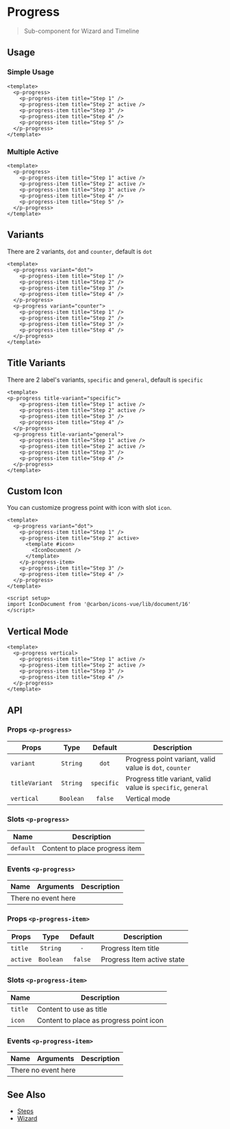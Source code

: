 <script setup>
  import pProgress from './Progress.vue'
  import pProgressItem from './ProgressItem.vue'
  import IconDocument from '@carbon/icons-vue/lib/document/16'
</script>

# Progress
> Sub-component for Wizard and Timeline

## Usage

### Simple Usage

<preview>
  <p-progress>
    <p-progress-item title="Step 1" />
    <p-progress-item title="Step 2" active />
    <p-progress-item title="Step 3" />
    <p-progress-item title="Step 4" />
    <p-progress-item title="Step 5" />
  </p-progress>
</preview>

```vue
<template>
  <p-progress>
    <p-progress-item title="Step 1" />
    <p-progress-item title="Step 2" active />
    <p-progress-item title="Step 3" />
    <p-progress-item title="Step 4" />
    <p-progress-item title="Step 5" />
  </p-progress>
</template>
```

### Multiple Active

<preview>
  <p-progress>
    <p-progress-item title="Step 1" active />
    <p-progress-item title="Step 2" active />
    <p-progress-item title="Step 3" active />
    <p-progress-item title="Step 4" />
    <p-progress-item title="Step 5" />
  </p-progress>
</preview>

```vue
<template>
  <p-progress>
    <p-progress-item title="Step 1" active />
    <p-progress-item title="Step 2" active />
    <p-progress-item title="Step 3" active />
    <p-progress-item title="Step 4" />
    <p-progress-item title="Step 5" />
  </p-progress>
</template>
```

## Variants
There are 2 variants, `dot` and `counter`, default is `dot`

<preview class="flex-col gap-4">
  <p-progress variant="dot">
    <p-progress-item title="Step 1" />
    <p-progress-item title="Step 2" />
    <p-progress-item title="Step 3" />
    <p-progress-item title="Step 4" />
  </p-progress>
  <p-progress variant="counter">
    <p-progress-item title="Step 1" />
    <p-progress-item title="Step 2" />
    <p-progress-item title="Step 3" />
    <p-progress-item title="Step 4" />
  </p-progress>
</preview>

```vue
<template>
  <p-progress variant="dot">
    <p-progress-item title="Step 1" />
    <p-progress-item title="Step 2" />
    <p-progress-item title="Step 3" />
    <p-progress-item title="Step 4" />
  </p-progress>
  <p-progress variant="counter">
    <p-progress-item title="Step 1" />
    <p-progress-item title="Step 2" />
    <p-progress-item title="Step 3" />
    <p-progress-item title="Step 4" />
  </p-progress>
</template>
```

## Title Variants

There are 2 label's variants, `specific` and `general`, default is `specific`

<preview class="flex-col gap-4">
  <p-progress title-variant="specific">
    <p-progress-item title="Step 1" active />
    <p-progress-item title="Step 2" active />
    <p-progress-item title="Step 3" />
    <p-progress-item title="Step 4" />
  </p-progress>
  <p-progress title-variant="general">
    <p-progress-item title="Step 1" active />
    <p-progress-item title="Step 2" active />
    <p-progress-item title="Step 3" />
    <p-progress-item title="Step 4" />
  </p-progress>
</preview>

```vue
<template>
<p-progress title-variant="specific">
    <p-progress-item title="Step 1" active />
    <p-progress-item title="Step 2" active />
    <p-progress-item title="Step 3" />
    <p-progress-item title="Step 4" />
  </p-progress>
  <p-progress title-variant="general">
    <p-progress-item title="Step 1" active />
    <p-progress-item title="Step 2" active />
    <p-progress-item title="Step 3" />
    <p-progress-item title="Step 4" />
  </p-progress>
</template>
```

## Custom Icon
You can customize progress point with icon with slot `icon`.

<preview class="flex-col gap-4">
  <p-progress variant="dot">
    <p-progress-item title="Step 1" />
    <p-progress-item title="Step 2" active>
      <template #icon>
        <IconDocument />
      </template>
    </p-progress-item>
    <p-progress-item title="Step 3" />
    <p-progress-item title="Step 4" />
  </p-progress>
</preview>

```vue
<template>
  <p-progress variant="dot">
    <p-progress-item title="Step 1" />
    <p-progress-item title="Step 2" active>
      <template #icon>
        <IconDocument />
      </template>
    </p-progress-item>
    <p-progress-item title="Step 3" />
    <p-progress-item title="Step 4" />
  </p-progress>
</template>

<script setup>
import IconDocument from '@carbon/icons-vue/lib/document/16'
</script>
```

## Vertical Mode

<preview>
  <div class="h-96">
    <p-progress vertical>
      <p-progress-item title="Step 1" active />
      <p-progress-item title="Step 2" active />
      <p-progress-item title="Step 3" />
      <p-progress-item title="Step 4" />
    </p-progress>
  </div>
</preview>

```vue
<template>
  <p-progress vertical>
    <p-progress-item title="Step 1" active />
    <p-progress-item title="Step 2" active />
    <p-progress-item title="Step 3" />
    <p-progress-item title="Step 4" />
  </p-progress>
</template>
```

## API

### Props `<p-progress>`

| Props          |   Type    |  Default   | Description                                                  |
|----------------|:---------:|:----------:|--------------------------------------------------------------|
| `variant`      | `String`  |   `dot`    | Progress point variant, valid value is `dot`, `counter`      |
| `titleVariant` | `String`  | `specific` | Progress title variant, valid value is `specific`, `general` |
| `vertical`     | `Boolean` |  `false`   | Vertical mode                                                |

### Slots `<p-progress>`

| Name      | Description                    |
|-----------|--------------------------------|
| `default` | Content to place progress item |

### Events `<p-progress>`

<table>
  <thead>
    <tr>
      <th>Name</th>
      <th>Arguments</th>
      <th>Description</th>
    </tr>
  </thead>
  <tbody>
    <tr>
      <td colspan="3" class="text-center">There no event here</td>
    </tr>
  </tbody>
</table>

### Props `<p-progress-item>`

| Props    |   Type    | Default | Description                |
|----------|:---------:|:-------:|----------------------------|
| `title`  | `String`  |   `-`   | Progress Item title        |
| `active` | `Boolean` | `false` | Progress Item active state |

### Slots `<p-progress-item>`

| Name    | Description                             |
|---------|-----------------------------------------|
| `title` | Content to use as title                 |
| `icon`  | Content to place as progress point icon |

### Events `<p-progress-item>`

<table>
  <thead>
    <tr>
      <th>Name</th>
      <th>Arguments</th>
      <th>Description</th>
    </tr>
  </thead>
  <tbody>
    <tr>
      <td colspan="3" class="text-center">There no event here</td>
    </tr>
  </tbody>
</table>

## See Also
- [Steps](/components/steps/)
- [Wizard](/components/wizard/)
